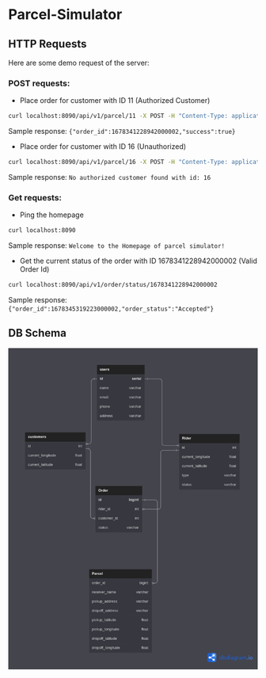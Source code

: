# Parcel-Simulator

## HTTP Requests
Here are some demo request of the server:

### POST requests:

- Place order for customer with ID 11 (Authorized Customer)
```bash
curl localhost:8090/api/v1/parcel/11 -X POST -H "Content-Type: application/json" -d '{"receiver_name":"xyz", "receiver_number":"0131234131", "pickup_latitude":37.7749,"pickup_longitude":-122.4313,"dropoff_latitude":37.7886,"dropoff_longitude":-122.4314}'  
```
Sample response:
`{"order_id":1678341228942000002,"success":true}`

- Place order for customer with ID 16 (Unauthorized)
```bash
curl localhost:8090/api/v1/parcel/16 -X POST -H "Content-Type: application/json" -d '{"receiver_name":"xyz", "receiver_number":"0131234131", "pickup_latitude":37.7749,"pickup_longitude":-122.4313,"dropoff_latitude":37.7886,"dropoff_longitude":-122.4314}' 
```
Sample response:
`No authorized customer found with id: 16`

### Get requests:

- Ping the homepage
```bash
curl localhost:8090
```
Sample response:
`Welcome to the Homepage of parcel simulator!`

- Get the current status of the order with ID 1678341228942000002 (Valid Order Id)
```bash
curl localhost:8090/api/v1/order/status/1678341228942000002
```
Sample response:
`{"order_id":1678345319223000002,"order_status":"Accepted"}`

## DB Schema

![DB Schema](./media/parcel.png)
